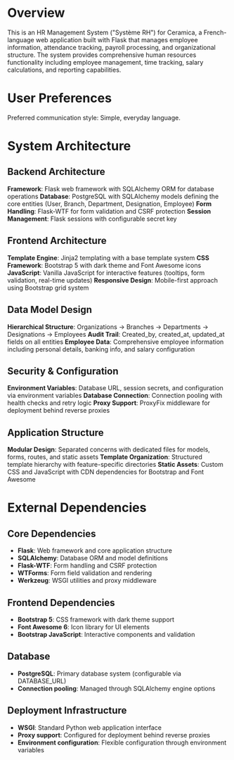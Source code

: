 # Overview

This is an HR Management System ("Système RH") for Ceramica, a French-language web application built with Flask that manages employee information, attendance tracking, payroll processing, and organizational structure. The system provides comprehensive human resources functionality including employee management, time tracking, salary calculations, and reporting capabilities.

# User Preferences

Preferred communication style: Simple, everyday language.

# System Architecture

## Backend Architecture

**Framework**: Flask web framework with SQLAlchemy ORM for database operations
**Database**: PostgreSQL with SQLAlchemy models defining the core entities (User, Branch, Department, Designation, Employee)
**Form Handling**: Flask-WTF for form validation and CSRF protection
**Session Management**: Flask sessions with configurable secret key

## Frontend Architecture

**Template Engine**: Jinja2 templating with a base template system
**CSS Framework**: Bootstrap 5 with dark theme and Font Awesome icons
**JavaScript**: Vanilla JavaScript for interactive features (tooltips, form validation, real-time updates)
**Responsive Design**: Mobile-first approach using Bootstrap grid system

## Data Model Design

**Hierarchical Structure**: Organizations → Branches → Departments → Designations → Employees
**Audit Trail**: Created_by, created_at, updated_at fields on all entities
**Employee Data**: Comprehensive employee information including personal details, banking info, and salary configuration

## Security & Configuration

**Environment Variables**: Database URL, session secrets, and configuration via environment variables
**Database Connection**: Connection pooling with health checks and retry logic
**Proxy Support**: ProxyFix middleware for deployment behind reverse proxies

## Application Structure

**Modular Design**: Separated concerns with dedicated files for models, forms, routes, and static assets
**Template Organization**: Structured template hierarchy with feature-specific directories
**Static Assets**: Custom CSS and JavaScript with CDN dependencies for Bootstrap and Font Awesome

# External Dependencies

## Core Dependencies
- **Flask**: Web framework and core application structure
- **SQLAlchemy**: Database ORM and model definitions
- **Flask-WTF**: Form handling and CSRF protection
- **WTForms**: Form field validation and rendering
- **Werkzeug**: WSGI utilities and proxy middleware

## Frontend Dependencies
- **Bootstrap 5**: CSS framework with dark theme support
- **Font Awesome 6**: Icon library for UI elements
- **Bootstrap JavaScript**: Interactive components and validation

## Database
- **PostgreSQL**: Primary database system (configurable via DATABASE_URL)
- **Connection pooling**: Managed through SQLAlchemy engine options

## Deployment Infrastructure
- **WSGI**: Standard Python web application interface
- **Proxy support**: Configured for deployment behind reverse proxies
- **Environment configuration**: Flexible configuration through environment variables